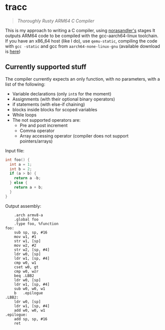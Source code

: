 # tracc

> *Thoroughly Rusty ARM64 C Compiler*

This is my approach to writing a C compiler, using [norasandler's](https://github.com/nlsandler/write_a_c_compiler) stages
It outputs ARM64 code to be compiled with the gcc-aarch64-linux toolchain.
If you have an x86\_64 host (like I do), use `qemu-static`, compiling the code with `gcc -static` and gcc from `aarch64-none-linux-gnu` (available download is [here](https://developer.arm.com/tools-and-software/open-source-software/developer-tools/gnu-toolchain/gnu-a/downloads))

## Currently supported stuff

The compiler currently expects an only function, with no parameters, with a list of the following:
  - Variable declarations (only `int`s for the moment)
  - Assignments (with their optional binary operators)
  - if statements (with else-if chaining)
  - blocks inside blocks for scoped variables
  - While loops
  - The not supported operators are:
    - Pre and post increment
    - Comma operator
    - Array accessing operator (compiler does not support pointers/arrays)

Input file:

```c
int foo() {
  int a = 1;
  int b = 2;
  if (a > b) {
    return a -b;
  } else {
    return a + b;
  }
}
```

Output assembly:

```armasm
	.arch armv8-a
	.global foo
	.type foo, %function
foo:
	sub sp, sp, #16
	mov w1, #1
	str w1, [sp]
	mov w2, #2
	str w2, [sp, #4]
	ldr w0, [sp]
	ldr w1, [sp, #4]
	cmp w0, w1
	cset w0, gt
	cmp w0, wzr
	beq .LBB2
	ldr w0, [sp]
	ldr w1, [sp, #4]
	sub w0, w0, w1
	b   .epilogue
.LBB2:
	ldr w0, [sp]
	ldr w1, [sp, #4]
	add w0, w0, w1
.epilogue:
	add sp, sp, #16
	ret
```
